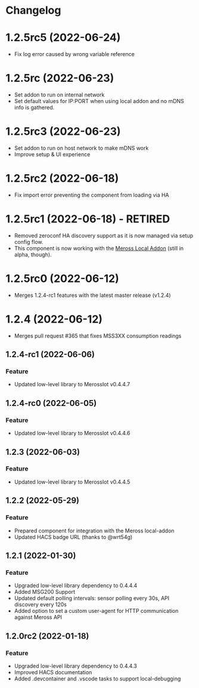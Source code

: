 # Changelog

<!--next-version-placeholder-->

# 1.2.5rc5 (2022-06-24)
- Fix log error caused by wrong variable reference

# 1.2.5rc (2022-06-23)
- Set addon to run on internal network
- Set default values for IP:PORT when using local addon and no mDNS info is gathered.

# 1.2.5rc3 (2022-06-23)
- Set addon to run on host network to make mDNS work
- Improve setup & UI experience

# 1.2.5rc2 (2022-06-18)

- Fix import error preventing the component from loading via HA

# 1.2.5rc1 (2022-06-18) - RETIRED

- Removed zeroconf HA discovery support as it is now managed via setup config flow.
- This component is now working with the [Meross Local Addon](https://github.com/albertogeniola/ha-meross-local-broker) (still in alpha, though).

# 1.2.5rc0 (2022-06-12)

- Merges 1.2.4-rc1 features with the latest master release (v1.2.4)  

# 1.2.4 (2022-06-12)

- Merges pull request #365 that fixes MSS3XX consumption readings

## 1.2.4-rc1 (2022-06-06)

### Feature

- Updated low-level library to MerossIot v0.4.4.7

## 1.2.4-rc0 (2022-06-05)

### Feature

- Updated low-level library to MerossIot v0.4.4.6

## 1.2.3 (2022-06-03)

### Feature

- Updated low-level library to MerossIot v0.4.4.5

## 1.2.2 (2022-05-29)

### Feature

- Prepared component for integration with the Meross local-addon
- Updated HACS badge URL (thanks to @wrt54g)

## 1.2.1 (2022-01-30)

### Feature

- Upgraded low-level library dependency to 0.4.4.4
- Added MSG200 Support  
- Updated default polling intervals: sensor polling every 30s, API discovery every 120s
- Added option to set a custom user-agent for HTTP communication against Meross API


## 1.2.0rc2 (2022-01-18)

### Feature

- Upgraded low-level library dependency to 0.4.4.3
- Improved HACS documentation
- Added .devcontainer and .vscode tasks to support local-debugging
